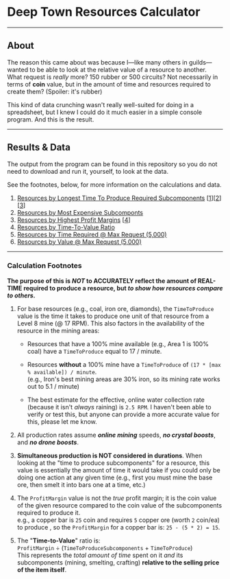 ﻿# Deep Town Resources Calculator

---

## About 

The reason this came about was because I&mdash;like many others in guilds&mdash;wanted to be able to look
at the relative value of a resource to another.  
What request is *really* more? 150 rubber or 500 circuits? Not necessarily in terms of **coin** value, but
in the amount of time and resources required to create them? (Spoiler: it's rubber)

This kind of data crunching wasn't really well-suited for doing in a spreadsheet, but I knew I could do it
much easier in a simple console program. And this is the result. 

---

## Results & Data

The output from the program can be found in this repository so you do not need to download and run it, 
yourself, to look at the data. 

See the footnotes, below, for more information on the calculations and data.

1. [Resources by Longest Time To Produce Required Subcomponents](/Outputs/1-LongestTimeToProduceSubcomponents.txt) [[1](#1)][[2](#2)][[3](#3)]
2. [Resources by Most Expensive Subcomponts](/Outputs/2-MostExpensiveSubcomponts.txt)
3. [Resources by Highest Profit Margins](/Outputs/3-HighestProfitMargins.txt) [[4](#4)]
4. [Resources by Time-To-Value Ratio](/Outputs/4-TimeToValueRatio.txt)
5. [Resources by Time Required @ Max Request (5,000)](/Outputs/5-TimeRequiredAtMaxRequest.txt)
6. [Resources by Value @ Max Request (5,000)](/Outputs/6-ValueAtMaxRequest.txt)

---

### Calculation Footnotes

**The purpose of this is *NOT* to ACCURATELY reflect the amount of REAL-TIME required to produce a resource, 
but *to show how resources compare to others.***

1. <a name="1"></a>For base resources (e.g., coal, iron ore, diamonds), the `TimeToProduce` value is the time it takes to
  produce one unit of that resource from a Level 8 mine (@ 17 RPM). This also factors in the availability 
  of the resource in the mining areas:

   * Resources that have a 100% mine available (e.g., Area 1 is 100% coal) have a `TimeToProduce` equal 
    to 17 / minute.  

   * Resources __without__ a 100% mine have a `TimeToProduce` of `(17 * [max % available]) / minute`.        
        (e.g., Iron's best mining areas are 30% iron, so its mining rate works out to 5.1 / minute)  

   * The best estimate for the effective, online water collection rate (because it isn't *always* raining) is
    `2.5 RPM`. I haven't been able to verify or test this, but anyone can provide a more accurate value for
    this, please let me know.

2. <a name="2"></a>All production rates assume ***online mining*** speeds, ***no crystal boosts***, and ***no drone boosts***.  

3. <a name="3"></a>**Simultaneous production is NOT considered in durations**. When looking at the "time to produce subcomponents" for a
  resource, this value is essentially the amount of time it would take if you could only be doing one action
  at any given time (e.g., first you must mine the base ore, then smelt it into bars one at a time, etc.)

4. <a name="4"></a>The `ProfitMargin` value is not the *true* profit margin; it is the coin value of the given resource
  compared to the coin value of the subcomponents required to produce it.  
  e.g., a copper bar is `25` coin and requires `5` copper ore (worth `2` coin/ea) to produce , so the 
  `ProfitMargin` for a copper bar is: `25 - (5 * 2) = 15`.

5. <a name="5"></a>The "**Time-to-Value**" ratio is:  
 `ProfitMargin` ÷ (`TimeToProduceSubcomponents` + `TimeToProduce`)  
   This represents the *total amount of time* spent on it *and* its subcomponents (mining, smelting, crafting)
 **relative to the selling price of the item itself**.









